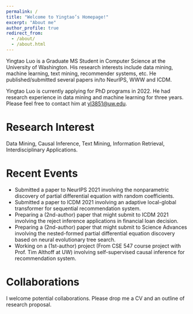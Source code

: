 ```yaml
---
permalink: /
title: "Welcome to Yingtao’s Homepage!"
excerpt: "About me"
author_profile: true
redirect_from: 
  - /about/
  - /about.html
---
```


Yingtao Luo is a Graduate MS Student in Computer Science at the University of Washington. His research interests include data mining, machine learning, text mining, recommender systems, etc. He published/submitted several papers in/to NeurIPS, WWW and ICDM.  

Yingtao Luo is currently applying for PhD programs in 2022. He had research experience in data mining and machine learning for three years. Please feel free to contact him at yl3851@uw.edu.

Research Interest
======
Data Mining, Causal Inference, Text Mining, Information Retrieval, Interdisciplinary Applications.

Recent Events
======
- Submitted a paper to NeurIPS 2021 involving the nonparametric discovery of partial differential equation with random coefficients.
- Submitted a paper to ICDM 2021 involving an adaptive local-global transformer for sequential recommendation system.
- Preparing a (2nd-author) paper that might submit to ICDM 2021 involving the reject inference applications in financial loan decision.
- Preparing a (2nd-author) paper that might submit to Science Advances involving the nested-formed partial differential equation discovery based on neural evolutionary tree search.
- Working on a (1st-author) project (From CSE 547 course project with Prof. Tim Althoff at UW) involving self-supervised causal inference for recommendation system.

Collaborations
======
I welcome potential collaborations. Please drop me a CV and an outline of research proposal.
